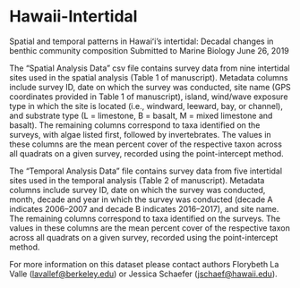 # Hawaii-Intertidal
Spatial and temporal patterns in Hawaiʻi’s intertidal: Decadal changes in benthic community composition
Submitted to Marine Biology June 26, 2019

The “Spatial Analysis Data” csv file contains survey data from nine intertidal sites used in the spatial analysis (Table 1 of manuscript). Metadata columns include survey ID, date on which the survey was conducted, site name (GPS coordinates provided in Table 1 of manuscript), island, wind/wave exposure type in which the site is located (i.e., windward, leeward, bay, or channel), and substrate type  (L = limestone, B = basalt, M = mixed limestone and basalt). The remaining columns correspond to taxa identified on the surveys, with algae listed first, followed by invertebrates. The values in these columns are the mean percent cover of the respective taxon across all quadrats on a given survey, recorded using the point-intercept method.

The “Temporal Analysis Data” file contains survey data from five intertidal sites used in the temporal analysis (Table 2 of manuscript). Metadata columns include survey ID, date on which the survey was conducted, month, decade and year in which the survey was conducted (decade A indicates 2006–2007 and decade B indicates 2016–2017), and site name. The remaining columns correspond to taxa identified on the surveys. The values in these columns are the mean percent cover of the respective taxon across all quadrats on a given survey, recorded using the point-intercept method.

For more information on this dataset please contact authors Florybeth La Valle (lavallef@berkeley.edu) or Jessica Schaefer (jschaef@hawaii.edu). 

